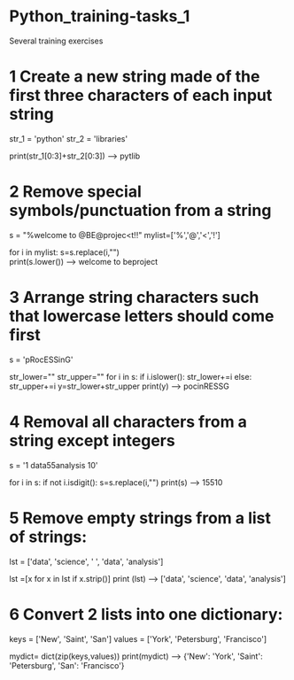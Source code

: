 # Python_training-tasks_1
Several training exercises


# 1 Create a new string made of the first three characters of each input string
str_1 = 'python'
str_2 = 'libraries'

print(str_1[0:3]+str_2[0:3])
--> pytlib


# 2 Remove special symbols/punctuation from a string
s = "%welcome to @BE@projec<t!!"
mylist=['%','@','<','!']

for i in mylist:
    s=s.replace(i,"")   
print(s.lower())
--> welcome to beproject


# 3 Arrange string characters such that lowercase letters should come first
s = 'pRocESSinG'

str_lower=""
str_upper=""
for i in s:
    if i.islower():
        str_lower+=i
    else:
        str_upper+=i
y=str_lower+str_upper
print(y)
--> pocinRESSG

# 4 Removal all characters from a string except integers
s = '1 data55analysis 10'

for i in s:
    if not i.isdigit():
        s=s.replace(i,"")
print(s)
--> 15510

# 5 Remove empty strings from a list of strings:
lst = ['data', 'science', ' ', 'data', 'analysis']

lst =[x for x in lst if x.strip()]
print (lst)
--> ['data', 'science', 'data', 'analysis']

# 6 Convert 2 lists into one dictionary:
keys = ['New', 'Saint', 'San']
values = ['York', 'Petersburg', 'Francisco']

mydict= dict(zip(keys,values))
print(mydict)
--> {'New': 'York', 'Saint': 'Petersburg', 'San': 'Francisco'}

        
